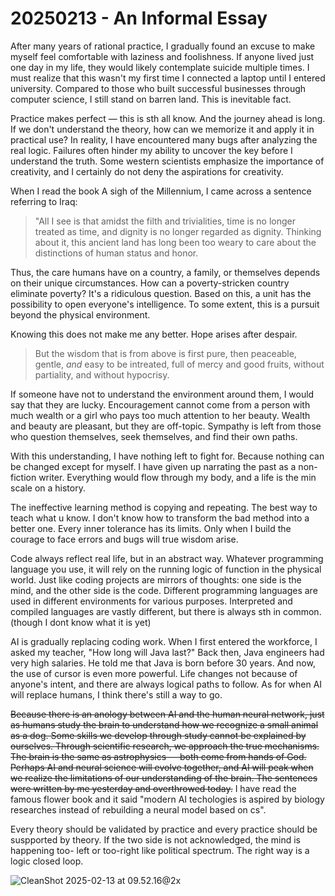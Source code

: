 # 20250213 - An Informal Essay

After many years of rational practice, I gradually found an excuse to make myself feel comfortable with laziness and foolishness. If anyone lived just one day in my life, they would likely contemplate suicide multiple times. I must realize that this wasn't  my first time I connected a laptop until I entered university. Compared to those who built successful businesses through computer science, I still stand on barren land. This is inevitable fact.

Practice makes perfect — this is sth all know. And the journey ahead is long. If we don't understand the theory, how can we memorize it and apply it in practical use? In reality, I have encountered many bugs after analyzing the real logic. Failures often hinder my ability to uncover the key before I understand the truth. Some western scientists emphasize the importance of creativity, and I certainly do not deny the aspirations for creativity.

When I read the book A sigh of the Millennium, I came across a sentence referring to Iraq:

> "All I see is that amidst the filth and trivialities, time is no longer treated as time, and dignity is no longer regarded as dignity. Thinking about it, this ancient land has long been too weary to care about the distinctions of human status and honor.

Thus, the care humans have on a country, a family, or themselves depends on their unique circumstances. How can a poverty-stricken country eliminate poverty? It's a ridiculous question. Based on this, a unit has the possibility to open everyone's intelligence. To some extent, this is a pursuit beyond the physical environment.

Knowing this does not make me any better. Hope arises after despair.

> But the wisdom that is from above is first pure, then peaceable, gentle, *and* easy to be intreated, full of mercy and good fruits, without partiality, and without hypocrisy.

If someone have not to understand the environment around them, I would say that they are lucky. Encouragement cannot come from a person with much wealth or a girl who pays too much attention to her beauty. Wealth and beauty are pleasant, but they are off-topic. Sympathy is left from those who question themselves, seek themselves, and find their own paths.

With this understanding, I have nothing left to fight for. Because nothing can be changed except for myself. I have given up narrating the past as a non-fiction writer.  Everything would flow through my body, and a life is the min scale on a history.

The ineffective learning method is copying and repeating. The best way to teach what u know. I don't know how to transform the bad method into a better one. Every inner tolerance has its limits. Only when I build the courage to face errors and bugs will true wisdom arise.

Code always reflect real life, but in an abstract way. Whatever programming language  you use, it will rely on the running logic of function in the physical world. Just like coding projects are mirrors of thoughts: one side is the mind, and the other side is the code. Different programming languages are used in different environments for various purposes. Interpreted and compiled languages are vastly different, but there is always sth in common.(though I dont know what it is yet)

AI is gradually replacing coding work. When I first entered the workforce, I asked my teacher, "How long will Java last?" Back then, Java engineers had very high salaries. He told me that Java is born before 30 years. And now, the use of cursor is even more powerful. Life changes not because of anyone's intent, and there are always logical paths to follow. As for when AI will replace humans, I think there's still a way to go. 

~~Because there is an anology between AI and the human neural network, just as humans study the brain to understand how we recognize a small animal as a dog. Some skills we develop through study cannot be explained by ourselves. Through scientific research, we approach the true mechanisms. The brain is the same as astrophysics — both come from hands of God. Perhaps AI and neural science will evolve together, and AI will peak when we realize the limitations of our understanding of the brain. The sentences were written by me yesterday and overthrowed today.~~ I have read the famous flower book and it said "modern AI techologies is aspired by biology researches instead of rebuilding a neural model based on cs".

Every theory should be validated by practice and every practice should be suspported by theory. If the two side is not acknowledged,  the mind is happening too- left or too-right like political spectrum. The right way is a logic closed loop.

![CleanShot 2025-02-13 at 09.52.16@2x](https://cdn.statically.io/gh/stoneBuild29/MyPictures@main/upload/CleanShot%202025-02-13%20at%2009.52.16%402x.png)









